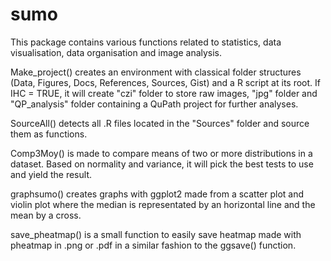 # sumo

This package contains various functions related to statistics, data visualisation, data organisation and image analysis.

Make_project() creates an environment with classical folder structures (Data, Figures, Docs, References, Sources, Gist) and a R script at its root.
If IHC = TRUE, it will create "czi" folder to store raw images, "jpg" folder and "QP_analysis" folder containing a QuPath project for further analyses.

SourceAll() detects all .R files located in the "Sources" folder and source them as functions.

Comp3Moy() is made to compare means of two or more distributions in a dataset. Based on normality and variance, it will pick the best tests to use and yield the result.

graphsumo() creates graphs with ggplot2 made from a scatter plot and violin plot where the median is representated by an horizontal line and the mean by a cross. 

save_pheatmap() is a small function to easily save heatmap made with pheatmap in .png or .pdf in a similar fashion to the ggsave() function.
